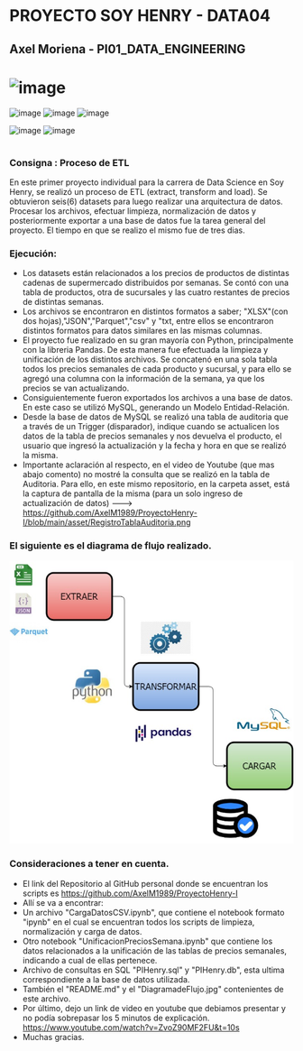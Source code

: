# PROYECTO SOY HENRY - DATA04
 ## Axel Moriena - PI01_DATA_ENGINEERING
 
 # ![image](https://user-images.githubusercontent.com/103937102/198365590-3fa64810-735a-49c5-982e-16cb75010585.png)
 

![image](https://user-images.githubusercontent.com/103937102/198366307-6021ce6b-6c6a-44db-99a8-26b59ee03b96.png)
![image](https://user-images.githubusercontent.com/103937102/198367543-b87e0cee-4791-432f-ae78-6b1143245b81.png)
![image](https://user-images.githubusercontent.com/103937102/198367300-635ff09a-de21-4bee-ba7e-6e6d33538114.png)

![image](https://user-images.githubusercontent.com/103937102/198214481-cc721b8b-75dc-49a0-8763-86af158242cd.png)
![image](https://user-images.githubusercontent.com/103937102/198214658-cc3f4e0c-4599-4e3b-94f2-f69021d550bb.png) 




 

 #
 
### Consigna : Proceso de ETL 

En este primer proyecto individual para la carrera de Data Science en Soy Henry, se realizó un proceso de ETL (extract, transform and load). Se obtuvieron seis(6) datasets para luego realizar una arquitectura de datos. 
Procesar los archivos, efectuar limpieza, normalización de datos y posteriormente exportar a una base de datos fue la tarea general del proyecto.
El tiempo en que se realizo el mismo fue de tres dias.

### Ejecución:
* Los datasets están relacionados a los precios de productos de distintas cadenas de supermercado distribuidos por semanas. Se contó con una tabla de productos, otra de sucursales y las cuatro restantes de precios de distintas semanas.
* Los archivos se encontraron en distintos formatos a saber; "XLSX"(con dos hojas),"JSON","Parquet","csv" y "txt, entre ellos se encontraron distintos formatos para datos similares en las mismas columnas.
* El proyecto fue realizado en su gran mayoría con Python, principalmente con la libreria Pandas. De esta manera fue efectuada la limpieza y unificación de los distintos archivos. Se concatenó en una sola tabla todos los precios semanales de cada producto y sucursal, y para ello se agregó una columna con la información de la semana, ya que los precios se van actualizando.
* Consiguientemente fueron exportados los archivos a una base de datos. En este caso se utilizó MySQL, generando un Modelo Entidad-Relación. 
* Desde la base de datos de MySQL se realizó una tabla de auditoria que a través de un Trigger (disparador), indique cuando se actualicen los datos de la tabla de precios semanales y nos devuelva el producto, el usuario que ingresó la actualización y la fecha y hora en que se realizó la misma.
* Importante aclaración al respecto, en el video de Youtube (que mas abajo comento) no mostré la consulta que se realizó en la tabla de Auditoria. Para ello, en este mismo repositorio, en la carpeta asset, está la captura de pantalla de la misma (para un solo ingreso de actualización de datos) --->
https://github.com/AxelM1989/ProyectoHenry-I/blob/main/asset/RegistroTablaAuditoria.png


### El siguiente es el diagrama de flujo realizado.
![image](https://github.com/AxelM1989/ProyectoHenry-I/blob/main/DiagramaDeFlujo.jpg)


### Consideraciones a tener en cuenta.

* El link del Repositorio al GitHub personal donde se encuentran los scripts es https://github.com/AxelM1989/ProyectoHenry-I
* Allí se va a encontrar:
* Un archivo "CargaDatosCSV.ipynb", que contiene el notebook formato "ipynb" en el cual se encuentran todos los scripts de limpieza, normalización y carga de datos.
* Otro notebook "UnificacionPreciosSemana.ipynb" que contiene los datos relacionados a la unificación de las tablas de precios semanales, indicando a cual de ellas pertenece.
* Archivo de consultas en SQL "PIHenry.sql" y "PIHenry.db", esta ultima correspondiente a la base de datos utilizada.
* También el "README.md" y el "DiagramadeFlujo.jpg" contenientes de este archivo.
* Por último, dejo un link de video en youtube que debiamos presentar y no podía sobrepasar los 5 minutos de explicación. https://www.youtube.com/watch?v=ZvoZ90MF2FU&t=10s
* Muchas gracias.




